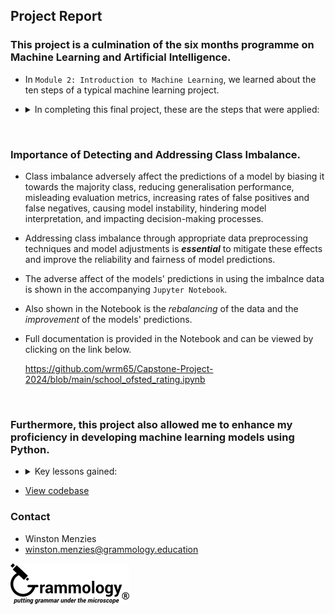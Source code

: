 ## Project Report

### This project is a culmination of the six months programme on Machine Learning and Artificial Intelligence.
- In <code>Module 2: Introduction to Machine Learning</code>, we learned about the ten steps of a typical machine learning project.

- <details>
  <summary>In completing this final project, these are the steps that were applied:</summary>

   <p>
    <ol type="1">
     <li><b>Define the purpose of the ML project</b>
     <ul>
       <li>Understanding the objective: Predicting Ofsted school grading based on various features.</li>
       <li>Identifying the target variable and potential predictors.</li>
       <li>Defining success criteria for model evaluation.</li>
     </ul>
     </li>
     <li><b>Obtain the data set for the analysis</b>
     <ul>
       <li>Gathering relevant data sources related to schools and Ofsted ratings.</li>
       <li>Ensuring data quality and completeness.</li>
       <li>Handling missing values appropriately.</li>
     </ul>
     </li>
     <li><b>Explore, clean & preprocess the data</b>
     <ul>
       <li>Exploring and visualising the data to gain insights into distributions.</li>
       <li>Preprocessing data, including encoding categorical variables, and handling imbalanced classes.</li>
       <li>The over-sampling technique <code>SMOTE</code> (Synthetic Minority Oversampling Technique) was used to address the imbalanced classes.</li>
     </ul>
     </li>
     <li><b>Dimension reduction & feature engineering</b>
     <ul>
       <li>Selecting relevant features that could impact Ofsted ratings.</li>
       <li>Creating new features or transforming existing ones to improve model performance.</li>
     </ul>
     </li>
     <li><b>Determine the ML task at hand</b>
     <ul>
       <li>Evaluating different algorithms suitable for the prediction task, such as regression, decision trees, or ensemble methods.</li>
       <li>I included two additional models which we did not cover during the programme - <code>Gradient Boosting Classifier</code> and <code>Multilayer Perceptron Classifier</code>.</li>
     </ul>
     </li>
     <li><b>Partition the data (if supervised ML)</b>
     <ul>
       <li>Splitting data into training, validation, and test sets.</li>
     </ul>
     </li>
     <li><b>Choose the ML technique(s)</b>
     <ul>
       <li>Training selected models using the training data.</li>
     </ul>
     </li>
     <li><b>Use the ML technique(s)</b>
     <ul>
       <li>Tuning hyperparameters to optimise model performance.</li>
       <li>Considering the trade-offs between model complexity, interpretability, and performance.</li>
     </ul>
     </li>
     <li><b>Interpret the results</b>
     <ul>
       <li>Assessing model performance using evaluation metrics relevant to the problem, such as accuracy, precision, recall, or F1 score.</li>
       <li>Comparing models based on their performance on the testing set.</li>
       <li>Understanding the factors driving predictions through model interpretation techniques such as feature importance analysis or decision tree.</li>
     </ul>
     </li>
     <li><b>Deploy the ML technique (optional)</b>
     <ul>
       <li>not required</li>
     </ul>
     </li>
    </ol>
   </p>

</details>

<br>
 
### Importance of Detecting and Addressing Class Imbalance.
- Class imbalance adversely affect the predictions of a model by biasing it towards the majority class, reducing generalisation performance, misleading evaluation metrics, increasing rates of false positives and false negatives, causing model instability, hindering model interpretation, and impacting decision-making processes.  
- Addressing class imbalance through appropriate data preprocessing techniques and model adjustments is <b><i>essential</i></b> to mitigate these effects and improve the reliability and fairness of model predictions.
- The adverse affect of the models' predictions in using the imbalnce data is shown in the accompanying `Jupyter Notebook`.
- Also shown in the Notebook is the <i>rebalancing</i> of the data and the <i>improvement</i> of the models' predictions.
- Full documentation is provided in the Notebook and can be viewed by clicking on the link below.

   https://github.com/wrm65/Capstone-Project-2024/blob/main/school_ofsted_rating.ipynb

<br>
 
### Furthermore, this project also allowed me to enhance my proficiency in developing machine learning models using Python.

- <details>
  <summary>Key lessons gained:</summary>

   <p>
    <ol type="1">
     <li><b>Data Preprocessing and Balancing Techniques</b>
     <ul>
       <li>Class imbalance is a common challenge in classification tasks, and implementing data preprocessing techniques such as oversampling, undersampling, or generating synthetic samples (e.g., SMOTE) helps balance class distributions.</li>
       <li>Utilise libraries such as <code>imbalanced-learn</code> to implement resampling techniques and handle class imbalance effectively.</li>
     </ul>
     </li>
     <li><b>Model Selection and Evaluation</b>
     <ul>
       <li>It's crucial to select appropriate evaluation metrics that account for class imbalance, such as F1 score, precision, and recall, in addition to accuracy.</li>
       <li>Use libraries like <code>scikit-learn</code> to evaluate model performance using various metrics and cross-validation techniques to ensure robustness.</li>
     </ul>
     </li>
     <li><b>Hyperparameter Tuning</b>
     <ul>
       <li>Hyperparameter tuning plays a significant role in optimising model performance, especially in addressing class imbalance.</li>
       <li>Utilise techniques such as grid search or randomized search with cross-validation to find the best combination of hyperparameters for each model.</li>
     </ul>
     </li>
     <li><b>Ensemble Methods</b>
     <ul>
       <li>Ensemble methods, such as Random Forest and Gradient Boosting, are effective in handling class imbalance and improving predictive performance.</li>
       <li>Experiment with ensemble methods and analyse their impact on model performance compared to individual classifiers.</li>
     </ul>
     </li>
     <li><b>Feature Engineering and Selection</b>
     <ul>
       <li>Feature engineering and selection can help improve model performance and reduce overfitting, especially in the presence of class imbalance.</li>
     </ul>
     </li>
     <li><b>Interpreting Model Results</b>
     <ul>
       <li>Understanding and interpreting model results, including confusion matrices and feature importance, are crucial for identifying areas of improvement and gaining insights into model behavior.</li>
       <li>Visualise and analyse model results using libraries like <code>matplotlib</code> and <code>seaborn</code>, and interpret feature importance using built-in functionalities of machine learning libraries.</li>
     </ul>
     </li>
    </ol>
   </p>

- [View codebase](https://github.com/wrm65/Capstone-Project-2024/tree/main/src)
   
  </details>

### Contact

- Winston Menzies
- winston.menzies@grammology.education
<div align="left">
  <img src="https://github.com/wrm65/Capstone-Project-2024/blob/main/images/email_logo-01_190x65.png">
</div>
